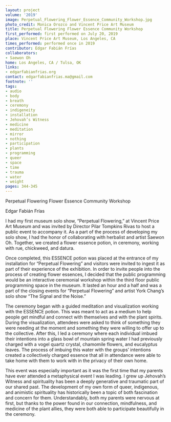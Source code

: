 ```yaml
---
layout: project
volume: '2019'
image: Perpetual_Flowering_Flower_Essence_Community_Workshop.jpg
photo_credit: Monica Orozco and Vincent Price Art Museum
title: Perpetual Flowering Flower Essence Community Workshop
first_performed: first performed on July 20, 2019
place: Vincent Price Art Museum, Los Angeles, CA
times_performed: performed once in 2019
contributor: Edgar Fabián Frías
collaborators:
- Saewon Oh
home: Los Angeles, CA / Tulsa, OK
links:
- edgarfabianfrias.org
contact: edgarfabianfrias.ma@gmail.com
footnote: ''
tags:
- audio
- body
- breath
- ceremony
- indigeneity
- installation
- Jehovah’s Witness
- medicine
- meditation
- mirror
- nothing
- participation
- plants
- programming
- queer
- space
- time
- trauma
- water
- weight
pages: 344-345
---
```



Perpetual Flowering Flower Essence Community Workshop

Edgar Fabián Frías

I had my first museum solo show, “Perpetual Flowering,” at Vincent Price Art Museum and was invited by Director Pilar Tompkins Rivas to host a public event to accompany it. As a part of the process of developing my solo show, I had the honor of collaborating with herbalist and artist Saewon Oh. Together, we created a flower essence potion, in ceremony, working with rue, chickweed, and datura.

Once completed, this ESSENCE potion was placed at the entrance of my installation for “Perpetual Flowering” and visitors were invited to ingest it as part of their experience of the exhibition. In order to invite people into the process of creating flower essences, I decided that the public programming would be an interactive ceremonial workshop within the third floor public programming space in the museum. It lasted an hour and a half and was a part of the closing events for “Perpetual Flowering” and artist York Chang’s solo show “The Signal and the Noise.”

The ceremony began with a guided meditation and visualization working with the ESSENCE potion. This was meant to act as a medium to help people get mindful and connect with themselves and with the plant spirits. During the visualization, attendees were asked to think of something they were needing at the moment and something they were willing to offer up to the collective. After this, I led a ceremony where each individual imbued their intentions into a glass bowl of mountain spring water I had previously charged with a vogel quartz crystal, chamomile flowers, and eucalyptus leaves. The process of imbuing this water with the groups’ intentions created a collectively charged essence that all in attendance were able to take home with them to work with in the privacy of their own home.

This event was especially important as it was the first time that my parents have ever attended a metaphysical event I was leading. I grew up Jehovah’s Witness and spirituality has been a deeply generative and traumatic part of our shared past. The development of my own form of queer, indigenous, and animistic spirituality has historically been a topic of both fascination and concern for them. Understandably, both my parents were nervous at first, but thanks to the power found in our connection, mindfulness, and medicine of the plant allies, they were both able to participate beautifully in the ceremony.

